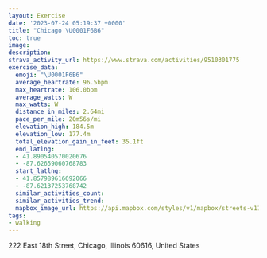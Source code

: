 ```yaml
---
layout: Exercise
date: '2023-07-24 05:19:37 +0000'
title: "Chicago \U0001F6B6"
toc: true
image:
description:
strava_activity_url: https://www.strava.com/activities/9510301775
exercise_data:
  emoji: "\U0001F6B6"
  average_heartrate: 96.5bpm
  max_heartrate: 106.0bpm
  average_watts: W
  max_watts: W
  distance_in_miles: 2.64mi
  pace_per_mile: 20m56s/mi
  elevation_high: 184.5m
  elevation_low: 177.4m
  total_elevation_gain_in_feet: 35.1ft
  end_latlng:
  - 41.890540570020676
  - -87.62659060768783
  start_latlng:
  - 41.857989616692066
  - -87.62137253768742
  similar_activities_count:
  similar_activities_trend:
  mapbox_image_url: https://api.mapbox.com/styles/v1/mapbox/streets-v11/static/path-5+787af2-1.0(ekn~FvzxuOBvIAz%40It%40B%60%40%5BA%7B%40F%5DCe%40Du%40%3F_%40EU%40%7BACy%40ByALW%3FgAFuED_AAaAIOCqBDiAJaACc%40Hc%40BoMHuBMo%40BUH_AEkBJkBC%5DEg%40Ha%40BuPP%7BB%40UI_A%3F_GLuE%40aBByAHiGDy%40FgDCgAE%7BBLsABgAFuECm%40BcBL%7BBIoB%40uHFgBLo%40%40gACw%40KWA%5BBUPYFc%40%60%40c%40POJg%40VUPm%40POJ_%40DQAKKM%5Di%40%7B%40Yk%40GCI%3FSJ),pin-s-s+e5b22e(-87.623,41.85795),pin-s-f+89ae00(-87.62634999999997,41.88937000000001)/auto/800x800?access_token=pk.eyJ1Ijoiam9zaGJlY2ttYW4iLCJhIjoiY205eWR2aDd1MWZ6djJrbXc4a3M0bWZleiJ9.XiG9OWkNcZk2QzjJbxLB4A
tags:
- walking
---
```




222 East 18th Street, Chicago, Illinois 60616, United States
